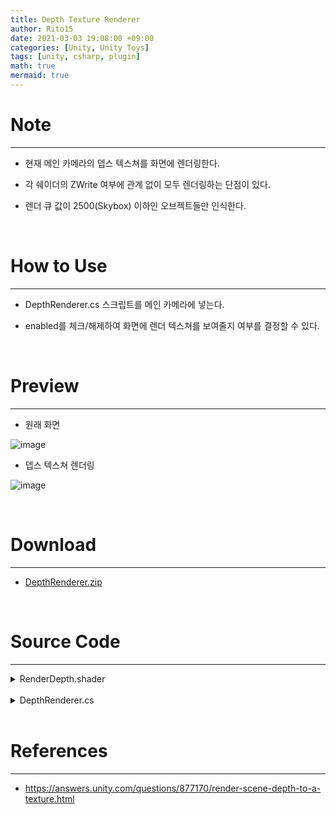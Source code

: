 ```yaml
---
title: Depth Texture Renderer
author: Rito15
date: 2021-03-03 19:08:00 +09:00
categories: [Unity, Unity Toys]
tags: [unity, csharp, plugin]
math: true
mermaid: true
---
```


# Note
---

- 현재 메인 카메라의 뎁스 텍스쳐를 화면에 렌더링한다.

- 각 쉐이더의 ZWrite 여부에 관계 없이 모두 렌더링하는 단점이 있다.

- 렌더 큐 값이 2500(Skybox) 이하인 오브젝트들만 인식한다.

<br>

# How to Use
---

- DepthRenderer.cs 스크립트를 메인 카메라에 넣는다.

- enabled를 체크/해제하여 화면에 렌더 텍스쳐를 보여줄지 여부를 결정할 수 있다.

<br>

# Preview
---

- 원래 화면

![image](https://user-images.githubusercontent.com/42164422/109798735-795f7080-7c5e-11eb-91b1-9e5a49490d5b.png)

- 뎁스 텍스쳐 렌더링

![image](https://user-images.githubusercontent.com/42164422/109798762-80867e80-7c5e-11eb-9594-24b378f2a69e.png)

<br>

# Download
---

- [DepthRenderer.zip](https://github.com/rito15/Images/files/6075674/DepthRenderer.zip)

<br>

# Source Code
---

<details>
<summary markdown="span"> 
RenderDepth.shader
</summary>

```cs
 Shader "Custom/RenderDepth"
 {
     Properties
     {
         _MainTex ("Base (RGB)", 2D) = "white" {}
         _DepthLevel ("Depth Level", Range(1, 3)) = 1
         _DepthMul ("Depth Mul", Range(-1, 1)) = 0
     }
     SubShader
     {
         Pass
         {
             CGPROGRAM
 
             #pragma vertex vert
             #pragma fragment frag
             #include "UnityCG.cginc"
             
             uniform sampler2D _MainTex;
             uniform sampler2D _CameraDepthTexture;
             uniform fixed _DepthLevel;
             uniform fixed _DepthMul;
             uniform half4 _MainTex_TexelSize;
 
             struct input
             {
                 float4 pos : POSITION;
                 half2 uv : TEXCOORD0;
             };
 
             struct output
             {
                 float4 pos : SV_POSITION;
                 half2 uv : TEXCOORD0;
             };
 
 
             output vert(input i)
             {
                 output o;
                 o.pos = UnityObjectToClipPos(i.pos);
                 o.uv = MultiplyUV(UNITY_MATRIX_TEXTURE0, i.uv);
                 // why do we need this? cause sometimes the image I get is flipped. see: http://docs.unity3d.com/Manual/SL-PlatformDifferences.html
                 #if UNITY_UV_STARTS_AT_TOP
                 if (_MainTex_TexelSize.y < 0)
                         o.uv.y = 1 - o.uv.y;
                 #endif
 
                 return o;
             }
             
             fixed4 frag(output o) : COLOR
             {
                 float depth = UNITY_SAMPLE_DEPTH(tex2D(_CameraDepthTexture, o.uv));
                 depth = pow(Linear01Depth(depth), _DepthLevel) * _DepthMul;
                 return depth;
             }
             
             ENDCG
         }
     } 
 }
```

</details>

<br>

<details>
<summary markdown="span"> 
DepthRenderer.cs
</summary>

```cs
using UnityEngine;

[ExecuteInEditMode]
public class DepthRenderer : MonoBehaviour
{
    [Range(0f, 3f)]
    public float depthLevel = 1.0f;

    [Range(1f, 50f)]
    public float depthMul = 20.0f;

    private Shader _shader;
    private Shader RdShader
        => _shader != null ? _shader : (_shader = Shader.Find("Custom/RenderDepth"));

    private Material _material;
    private Material RdMaterial
    {
        get
        {
            if (_material == null)
            {
                _material = new Material(RdShader);
                _material.hideFlags = HideFlags.HideAndDontSave;
            }
            return _material;
        }
    }

    private void OnEnable()
    {
        if (RdShader == null || !RdShader.isSupported)
        {
            enabled = false;
            print("Shader " + RdShader.name + " is not supported");
            return;
        }

        Camera.main.depthTextureMode = DepthTextureMode.None;
    }

    private void OnDisable()
    {
        if (_material != null)
            DestroyImmediate(_material);
    }

    private void OnRenderImage(RenderTexture src, RenderTexture dest)
    {
        if (RdShader != null)
        {
            RdMaterial.SetFloat("_DepthLevel", depthLevel);
            RdMaterial.SetFloat("_DepthMul", depthMul);
            Graphics.Blit(src, dest, RdMaterial);
        }
        else
        {
            Graphics.Blit(src, dest);
        }
    }
}
```

</details>

<br>

# References
---
- <https://answers.unity.com/questions/877170/render-scene-depth-to-a-texture.html>